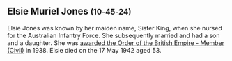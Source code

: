 ## Elsie Muriel Jones <small>(10‑45‑24)</small>

Elsie Jones was known by her maiden name, Sister King, when she nursed for the Australian Infantry Force. She subsequently married and had a son and a daughter. She was [awarded the Order of the British Empire - Member (Civil)](https://www.womenaustralia.info/exhib/honours/1938.html) in 1938. Elsie died on the 17 May 1942 aged 53.

<!-- http://onesearch.slq.qld.gov.au/permalink/f/1upgmng/slq_alma21218814090002061 -->
